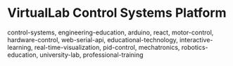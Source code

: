 # VirtualLab Control Systems Platform

control-systems, engineering-education, arduino, react, motor-control, hardware-control, web-serial-api, educational-technology, interactive-learning, real-time-visualization, pid-control, mechatronics, robotics-education, university-lab, professional-training
